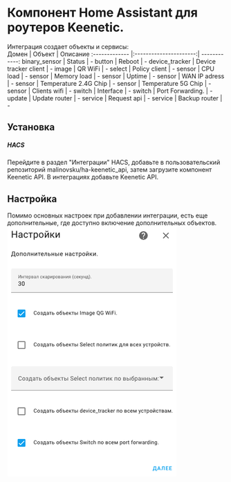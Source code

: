 # Компонент Home Assistant для роутеров Keenetic.
Интеграция создает объекты и сервисы:  
Домен          | Объект                 | Описание
:------------- |:----------------------:| ------------:
binary_sensor  | Status                 | -
button         | Reboot                 | -
device_tracker | Device tracker client  | -
image          | QR WiFi                | -
select         | Policy client          | -
sensor         | CPU load               | -
sensor         | Memory load            | -
sensor         | Uptime                 | -
sensor         | WAN IP adress          | -
sensor         | Temperature 2.4G Chip  | -
sensor         | Temperature 5G Chip    | -
sensor         | Clients wifi           | -
switch         | Interface              | -
switch         | Port Forwarding.       | -
update         | Update router          | -
service        | Request api            | -
service        | Backup router          | -
## **Установка**
##### **HACS**
Перейдите в раздел "Интеграции" HACS, добавьте в пользовательский репозиторий malinovsku/ha-keenetic_api, затем загрузите компонент Keenetic API.
В интеграциях добавьте Keenetic API.
## **Настройка**
Помимо основных настроек при добавлении интеграции, есть еще дополнительные, где доступно включение дополнительных объектов.  
![screenshot](images/optional_settings.png)